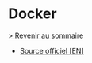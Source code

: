 # Docker

[> Revenir au sommaire](./../../README.md)

- [Source officiel [EN]](https://www.docker.com)
